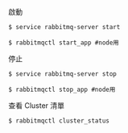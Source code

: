 啟動

```
$ service rabbitmq-server start

$ rabbitmqctl start_app #node用
```

停止

```
$ service rabbitmq-server stop

$ rabbitmqctl stop_app #node用
```

查看 Cluster 清單

```
$ rabbitmqctl cluster_status
```



